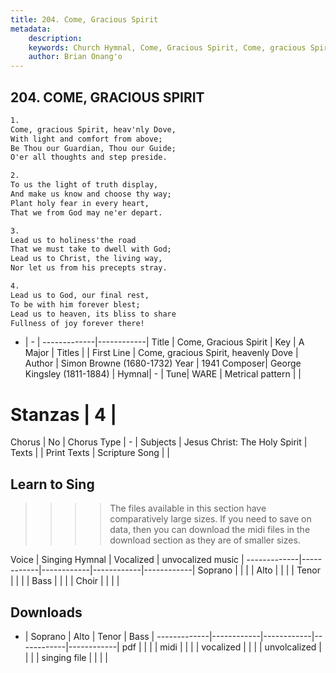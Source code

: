```yaml
---
title: 204. Come, Gracious Spirit
metadata:
    description: 
    keywords: Church Hymnal, Come, Gracious Spirit, Come, gracious Spirit, heavenly Dove, 
    author: Brian Onang'o
---
```



## 204. COME, GRACIOUS SPIRIT

```txt
1.
Come, gracious Spirit, heav'nly Dove, 
With light and comfort from above; 
Be Thou our Guardian, Thou our Guide; 
O'er all thoughts and step preside. 

2.
To us the light of truth display, 
And make us know and choose thy way; 
Plant holy fear in every heart, 
That we from God may ne'er depart. 

3.
Lead us to holiness'the road 
That we must take to dwell with God; 
Lead us to Christ, the living way, 
Nor let us from his precepts stray. 

4.
Lead us to God, our final rest, 
To be with him forever blest; 
Lead us to heaven, its bliss to share 
Fullness of joy forever there!

```

- |   -  |
-------------|------------|
Title | Come, Gracious Spirit |
Key | A Major |
Titles |  |
First Line | Come, gracious Spirit, heavenly Dove |
Author | Simon Browne (1680-1732)
Year | 1941
Composer| George Kingsley (1811-1884) |
Hymnal|  - |
Tune| WARE |
Metrical pattern | |
# Stanzas | 4 |
Chorus | No |
Chorus Type | - |
Subjects | Jesus Christ: The Holy Spirit |
Texts |  |
Print Texts | 
Scripture Song |  |
  
## Learn to Sing

>>>> The files available in this section have comparatively large sizes. If you need to save on data, then you can download the midi files in the download section as they are of smaller sizes.

Voice |  Singing Hymnal | Vocalized | unvocalized music |
-------------|------------|------------|------------|------------|
Soprano | | | |
Alto | | | |
Tenor | | | |
Bass | | | |
Choir | | | |

## Downloads

- |  Soprano | Alto | Tenor | Bass |
-------------|------------|------------|------------|------------|
pdf | | | |
midi | | | |
vocalized | | | |
unvolcalized | | | |
singing file | | | |
  